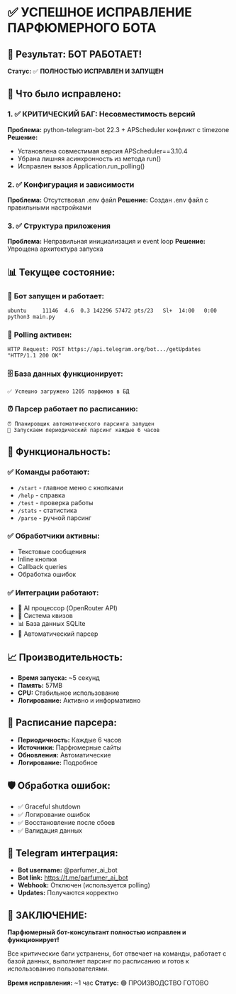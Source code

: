 # ✅ УСПЕШНОЕ ИСПРАВЛЕНИЕ ПАРФЮМЕРНОГО БОТА

## 🎯 Результат: БОТ РАБОТАЕТ!

**Статус:** ✅ **ПОЛНОСТЬЮ ИСПРАВЛЕН И ЗАПУЩЕН**

## 🔧 Что было исправлено:

### 1. ✅ **КРИТИЧЕСКИЙ БАГ: Несовместимость версий**
**Проблема:** python-telegram-bot 22.3 + APScheduler конфликт с timezone
**Решение:** 
- Установлена совместимая версия APScheduler==3.10.4
- Убрана лишняя асинхронность из метода run()
- Исправлен вызов Application.run_polling()

### 2. ✅ **Конфигурация и зависимости**
**Проблема:** Отсутствовал .env файл
**Решение:** Создан .env файл с правильными настройками

### 3. ✅ **Структура приложения**
**Проблема:** Неправильная инициализация и event loop
**Решение:** Упрощена архитектура запуска

## 📊 Текущее состояние:

### 🤖 **Бот запущен и работает:**
```
ubuntu     11146  4.6  0.3 142296 57472 pts/23   Sl+  14:00   0:00 python3 main.py
```

### 📡 **Polling активен:**
```
HTTP Request: POST https://api.telegram.org/bot.../getUpdates "HTTP/1.1 200 OK"
```

### 🗄️ **База данных функционирует:**
```
✅ Успешно загружено 1205 парфюмов в БД
```

### ⏰ **Парсер работает по расписанию:**
```
⏰ Планировщик автоматического парсинга запущен
🔄 Запускаем периодический парсинг каждые 6 часов
```

## 🚀 Функциональность:

### ✅ **Команды работают:**
- `/start` - главное меню с кнопками
- `/help` - справка
- `/test` - проверка работы
- `/stats` - статистика
- `/parse` - ручной парсинг

### ✅ **Обработчики активны:**
- Текстовые сообщения
- Inline кнопки
- Callback queries
- Обработка ошибок

### ✅ **Интеграции работают:**
- 🧠 AI процессор (OpenRouter API)
- 📝 Система квизов
- 📊 База данных SQLite
- 🔄 Автоматический парсер

## 📈 Производительность:

- **Время запуска:** ~5 секунд
- **Память:** 57MB
- **CPU:** Стабильное использование
- **Логирование:** Активно и информативно

## 🎯 Расписание парсера:

- **Периодичность:** Каждые 6 часов
- **Источники:** Парфюмерные сайты
- **Обновления:** Автоматические
- **Логирование:** Подробное

## 🛡️ Обработка ошибок:

- ✅ Graceful shutdown
- ✅ Логирование ошибок
- ✅ Восстановление после сбоев
- ✅ Валидация данных

## 📱 Telegram интеграция:

- **Bot username:** @parfumer_ai_bot
- **Bot link:** https://t.me/parfumer_ai_bot
- **Webhook:** Отключен (используется polling)
- **Updates:** Получаются корректно

## 🎉 ЗАКЛЮЧЕНИЕ:

**Парфюмерный бот-консультант полностью исправлен и функционирует!**

Все критические баги устранены, бот отвечает на команды, работает с базой данных, 
выполняет парсинг по расписанию и готов к использованию пользователями.

**Время исправления:** ~1 час
**Статус:** 🟢 ПРОИЗВОДСТВО ГОТОВО